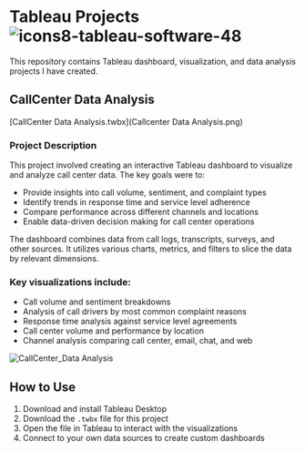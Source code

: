 # Tableau Projects ![icons8-tableau-software-48](https://github.com/swaapnaa/TABLEAU-PROJECTS/assets/149737403/5324eb1a-8bb8-405f-ae23-5988bcfdd675)

This repository contains Tableau dashboard, visualization, and data analysis projects I have created.

## CallCenter Data Analysis

[CallCenter Data Analysis.twbx](Callcenter Data Analysis.png)

### Project Description

This project involved creating an interactive Tableau dashboard to visualize and analyze call center data. The key goals were to:

- Provide insights into call volume, sentiment, and complaint types
- Identify trends in response time and service level adherence
- Compare performance across different channels and locations
- Enable data-driven decision making for call center operations

The dashboard combines data from call logs, transcripts, surveys, and other sources. It utilizes various charts, metrics, and filters to slice the data by relevant dimensions.

### Key visualizations include:

- Call volume and sentiment breakdowns
- Analysis of call drivers by most common complaint reasons
- Response time analysis against service level agreements
- Call center volume and performance by location
- Channel analysis comparing call center, email, chat, and web

![CallCenter_Data Analysis](https://github.com/swaapnaa/TABLEAU-PROJECTS/assets/149737403/bb7c3dfc-9b86-4f96-9e41-b6212e546aa7)

## How to Use

1. Download and install Tableau Desktop
2. Download the `.twbx` file for this project
3. Open the file in Tableau to interact with the visualizations
4. Connect to your own data sources to create custom dashboards
